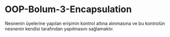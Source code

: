 # OOP-Bolum-3-Encapsulation
Nesnenin üyelerine yapılan erişimin kontrol altına alınmasına ve bu kontrolün nesnenin kendisi tarafından yapılmasını sağlamaktır. 

